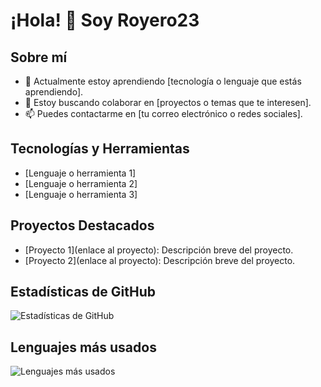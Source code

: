 # ¡Hola! 👋 Soy Royero23

## Sobre mí
- 🌱 Actualmente estoy aprendiendo [tecnología o lenguaje que estás aprendiendo].
- 👯 Estoy buscando colaborar en [proyectos o temas que te interesen].
- 📫 Puedes contactarme en [tu correo electrónico o redes sociales].

## Tecnologías y Herramientas
- [Lenguaje o herramienta 1]
- [Lenguaje o herramienta 2]
- [Lenguaje o herramienta 3]

## Proyectos Destacados
- [Proyecto 1](enlace al proyecto): Descripción breve del proyecto.
- [Proyecto 2](enlace al proyecto): Descripción breve del proyecto.

## Estadísticas de GitHub
![Estadísticas de GitHub](https://github-readme-stats.vercel.app/api?username=Royero23&show_icons=true&theme=radical)

## Lenguajes más usados
![Lenguajes más usados](https://github-readme-stats.vercel.app/api/top-langs/?username=Royero23&layout=compact&theme=radical)
